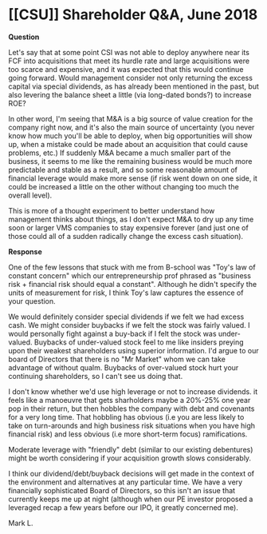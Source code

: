 # [[CSU]] Shareholder Q&A, June 2018

**Question**

Let's say that at some point CSI was not able to deploy anywhere near its FCF into acquisitions that meet its hurdle rate and large acquisitions were too scarce and expensive, and it was expected that this would continue going forward. 
Would management consider not only returning the excess capital via special dividends, as has already been mentioned in the past, but also levering the balance sheet a little (via long-dated bonds?) to increase ROE?

In other word, I'm seeing that M&A is a big source of value creation for the company right now, and it's also the main source of uncertainty (you never know how much you'll be able to deploy, when big opportunities will show up, when a mistake could be made about an acquisition that could cause problems, etc.) If suddenly M&A became a much smaller part of the business, it seems to me like the remaining business would be much more predictable and stable as a result, and so some reasonable amount of financial leverage would make more sense (if risk went down on one side, it could be increased a little on the other without changing too much the overall level).

This is more of a thought experiment to better understand how management thinks about things, as I don't expect M&A to dry up any time soon or larger VMS companies to stay expensive forever (and just one of those could all of a sudden radically change the excess cash situation).

**Response**

One of the few lessons that stuck with me from B-school was "Toy's law of constant concern" which our entrepreneurship prof phrased as "business risk + financial risk should equal a constant". Although he didn't specify the units of measurement for risk, I think Toy's law captures the essence of your question.

We would definitely consider special dividends if we felt we had excess cash. We might consider buybacks if we felt the stock was fairly valued. I would personally fight against a buy-back if I felt the stock was under-valued. Buybacks of under-valued stock feel to me like insiders preying upon their weakest shareholders using superior information. I'd argue to our board of Directors that there is no "Mr Market" whom we can take advantage of without qualm. Buybacks of over-valued stock hurt your continuing shareholders, so I can't see us doing that.

I don't know whether we'd use high leverage or not to increase dividends. it feels like a manoeuvre that gets sharholders maybe a 20%-25% one year pop in their return, but then hobbles the company with debt and covenants for a very long time. That hobbling has obvious (i.e you are less likely to take on turn-arounds and high business risk situations when you have high financial risk) and less obvious (i.e more short-term focus) ramifications.

Moderate leverage with "friendly" debt (similar to our existing debentures) might be worth considering if your acquisition growth slows considerably.

I think our dividend/debt/buyback decisions will get made in the context of the environment and alternatives at any particular time. We have a very financially sophisticated Board of Directors, so this isn't an issue that currently keeps me up at night (although when our PE investor proposed a leveraged recap a few years before our IPO, it greatly concerned me).

Mark L.